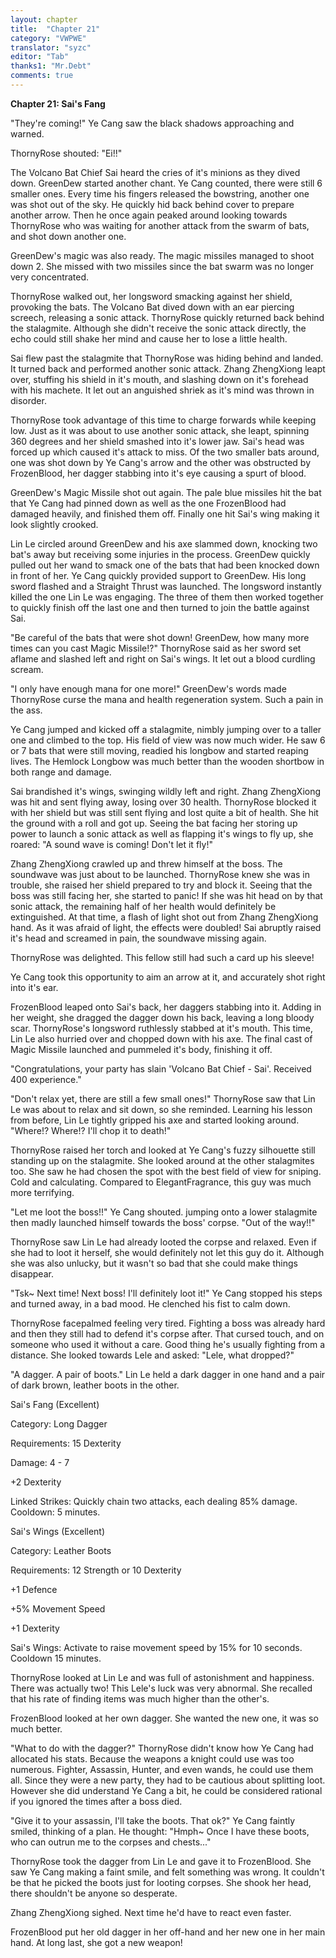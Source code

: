 ```yaml
---
layout: chapter
title:  "Chapter 21"
category: "VWPWE"
translator: "syzc"
editor: "Tab"
thanks1: "Mr.Debt"
comments: true
---
```


**Chapter 21: Sai's Fang**
 
"They're coming!" Ye Cang saw the black shadows approaching and warned.
 
ThornyRose shouted: "Ei!!"
 
The Volcano Bat Chief Sai heard the cries of it's minions as they dived down. GreenDew started another chant. Ye Cang counted, there were still 6 smaller ones. Every time his fingers released the bowstring, another one was shot out of the sky. He quickly hid back behind cover to prepare another arrow. Then he once again peaked around looking towards ThornyRose who was waiting for another attack from the swarm of bats, and shot down another one.
 
GreenDew's magic was also ready. The magic missiles managed to shoot down 2. She missed with two missiles since the bat swarm was no longer very concentrated.
 
ThornyRose walked out, her longsword smacking against her shield, provoking the bats. The Volcano Bat dived down with an ear piercing screech, releasing a sonic attack. ThornyRose quickly returned back behind the stalagmite. Although she didn't receive the sonic attack directly, the echo could still shake her mind and cause her to lose a little health.  
 
Sai flew past the stalagmite that ThornyRose was hiding behind and landed. It turned back and performed another sonic attack. Zhang ZhengXiong leapt over, stuffing his shield in it's mouth, and slashing down on it's forehead with his machete. It let out an anguished shriek as it's mind was thrown in disorder.
 
ThornyRose took advantage of this time to charge forwards while keeping low. Just as it was about to use another sonic attack, she leapt, spinning 360 degrees and her shield smashed into it's lower jaw. Sai's head was forced up which caused it's attack to miss. Of the two smaller bats around, one was shot down by Ye Cang's arrow and the other was obstructed by FrozenBlood, her dagger stabbing into it's eye causing a spurt of blood.
 
GreenDew's Magic Missile shot out again. The pale blue missiles hit the bat that Ye Cang had pinned down as well as the one FrozenBlood had damaged heavily, and finished them off. Finally one hit Sai's wing making it look slightly crooked.
 
Lin Le circled around GreenDew and his axe slammed down, knocking two bat's away but receiving some injuries in the process. GreenDew quickly pulled out her wand to smack one of the bats that had been knocked down in front of her. Ye Cang quickly provided support to GreenDew. His long sword flashed and a Straight Thrust was launched. The longsword instantly killed the one Lin Le was engaging. The three of them then worked together to quickly finish off the last one and then turned to join the battle against Sai.
 
"Be careful of the bats that were shot down! GreenDew, how many more times can you cast Magic Missile!?" ThornyRose said as her sword set aflame and slashed left and right on Sai's wings. It let out a blood curdling scream.
 
"I only have enough mana for one more!" GreenDew's words made ThornyRose curse the mana and health regeneration system. Such a pain in the ass.
 
Ye Cang jumped and kicked off a stalagmite, nimbly jumping over to a taller one and climbed to the top. His field of view was now much wider. He saw 6 or 7 bats that were still moving, readied his longbow and started reaping lives. The Hemlock Longbow was much better than the wooden shortbow in both range and damage.
 
Sai brandished it's wings, swinging wildly left and right. Zhang ZhengXiong was hit and sent flying away, losing over 30 health. ThornyRose blocked it with her shield but was still sent flying and lost quite a bit of health. She hit the ground with a roll and got up. Seeing the bat facing her storing up power to launch a sonic attack as well as flapping it's wings to fly up, she roared: "A sound wave is coming! Don't let it fly!"
 
Zhang ZhengXiong crawled up and threw himself at the boss. The soundwave was just about to be launched. ThornyRose knew she was in trouble, she raised her shield prepared to try and block it. Seeing that the boss was still facing her, she started to panic! If she was hit head on by that sonic attack, the remaining half of her health would definitely be extinguished. At that time, a flash of light shot out from Zhang ZhengXiong hand. As it was afraid of light, the effects were doubled! Sai abruptly raised it's head and screamed in pain, the soundwave missing again. 
 
ThornyRose was delighted. This fellow still had such a card up his sleeve!
 
Ye Cang took this opportunity to aim an arrow at it, and accurately shot right into it's ear.
 
FrozenBlood leaped onto Sai's back, her daggers stabbing into it. Adding in her weight, she dragged the dagger down his back, leaving a long bloody scar. ThornyRose's longsword ruthlessly stabbed at it's mouth. This time, Lin Le also hurried over and chopped down with his axe. The final cast of Magic Missile launched and pummeled it's body, finishing it off. 
 
"Congratulations, your party has slain 'Volcano Bat Chief - Sai'. Received 400 experience."
 
"Don't relax yet, there are still a few small ones!" ThornyRose saw that Lin Le was about to relax and sit down, so she reminded. Learning his lesson from before, Lin Le tightly gripped his axe and started looking around. "Where!?  Where!? I'll chop it to death!"
 
ThornyRose raised her torch and looked at Ye Cang's fuzzy silhouette still standing up on the stalagmite. She looked around at the other stalagmites too. She saw he had chosen the spot with the best field of view for sniping. Cold and calculating. Compared to ElegantFragrance, this guy was much more terrifying.
 
"Let me loot the boss!!" Ye Cang shouted. jumping onto a lower stalagmite then madly launched himself towards the boss' corpse. "Out of the way!!"
 
ThornyRose saw Lin Le had already looted the corpse and relaxed. Even if she had to loot it herself, she would definitely not let this guy do it. Although she was also unlucky, but it wasn't so bad that she could make things disappear.
 
"Tsk~ Next time! Next boss! I'll definitely loot it!" Ye Cang stopped his steps and turned away, in a bad mood. He clenched his fist to calm down.
 
ThornyRose facepalmed feeling very tired. Fighting a boss was already hard and then they still had to defend it's corpse after. That cursed touch, and on someone who used it without a care. Good thing he's usually fighting from a distance. She looked towards Lele and asked: "Lele, what dropped?"
 
"A dagger. A pair of boots." Lin Le held a dark dagger in one hand and a pair of dark brown, leather boots in the other. 
 
Sai's Fang (Excellent)
 
Category: Long Dagger
 
Requirements: 15 Dexterity
 
Damage: 4 - 7
 
+2 Dexterity
 
Linked Strikes: Quickly chain two attacks, each dealing 85% damage. Cooldown: 5 minutes.
 
Sai's Wings (Excellent)
 
Category: Leather Boots
 
Requirements: 12 Strength or 10 Dexterity
 
+1 Defence
 
+5% Movement Speed
 
+1 Dexterity
 
Sai's Wings: Activate to raise movement speed by 15% for 10 seconds. Cooldown 15 minutes.
 
ThornyRose looked at Lin Le and was full of astonishment and happiness. There was actually two! This Lele's luck was very abnormal. She recalled that his rate of finding items was much higher than the other's.
 
FrozenBlood looked at her own dagger. She wanted the new one, it was so much better.
 
"What to do with the dagger?" ThornyRose didn't know how Ye Cang had allocated his stats. Because the weapons a knight could use was too numerous. Fighter, Assassin, Hunter, and even wands, he could use them all. Since they were a new party, they had to be cautious about splitting loot. However she did understand Ye Cang a bit, he could be considered rational if you ignored the times after a boss died.
 
"Give it to your assassin, I'll take the boots. That ok?" Ye Cang faintly smiled, thinking of a plan. He thought: "Hmph~ Once I have these boots, who can outrun me to the corpses and chests..."
 
ThornyRose took the dagger from Lin Le and gave it to FrozenBlood. She saw Ye Cang making a faint smile, and felt something was wrong. It couldn't be that he picked the boots just for looting corpses. She shook her head, there shouldn't be anyone so desperate.
 
Zhang ZhengXiong sighed. Next time he'd have to react even faster.
 
FrozenBlood put her old dagger in her off-hand and her new one in her main hand. At long last, she got a new weapon!